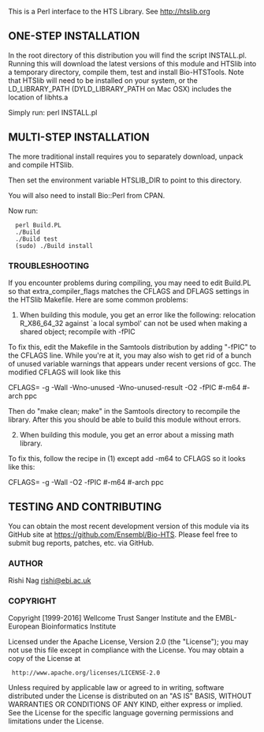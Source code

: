 This is a Perl interface to the HTS Library. See http://htslib.org

## ONE-STEP INSTALLATION

In the root directory of this distribution you will find the script
INSTALL.pl. Running this will download the latest versions of this
module and HTSlib into a temporary directory, compile them, test and
install Bio-HTSTools. Note that HTSlib will need to be installed
on your system, or the LD_LIBRARY_PATH (DYLD_LIBRARY_PATH on Mac OSX)
includes the location of libhts.a

Simply run:
  perl INSTALL.pl

## MULTI-STEP INSTALLATION

The more traditional install requires you to separately download,
unpack and compile HTSlib.

Then set the environment variable HTSLIB_DIR to point to this directory.

You will also need to install Bio::Perl from CPAN.

Now run:
```
  perl Build.PL
  ./Build
  ./Build test
  (sudo) ./Build install
```

### TROUBLESHOOTING

If you encounter problems during compiling, you may need to edit
Build.PL so that extra_compiler_flags matches the CFLAGS and DFLAGS
settings in the HTSlib Makefile.  Here are some common problems:

1. When building this module, you get an error like the following:
relocation R_X86_64_32 against `a local symbol' can not be used when
making a shared object; recompile with -fPIC

To fix this, edit the Makefile in the Samtools distribution by adding
"-fPIC" to the CFLAGS line. While you're at it, you may also wish to
get rid of a bunch of unused variable warnings that appears under
recent versions of gcc. The modified CFLAGS will look like this

  CFLAGS= -g -Wall -Wno-unused -Wno-unused-result -O2 -fPIC #-m64 #-arch ppc

Then do "make clean; make" in the Samtools directory to recompile the
library. After this you should be able to build this module without
errors.

2. When building this module, you get an error about a missing math
library.

To fix this, follow the recipe in (1) except add -m64 to CFLAGS so it
looks like this:

  CFLAGS=	-g -Wall -O2 -fPIC #-m64 #-arch ppc

## TESTING AND CONTRIBUTING

You can obtain the most recent development version of this module via
its GitHub site at https://github.com/Ensembl/Bio-HTS. Please
feel free to submit bug reports, patches, etc. via GitHub.

### AUTHOR

Rishi Nag <rishi@ebi.ac.uk>

### COPYRIGHT

Copyright [1999-2016] Wellcome Trust Sanger Institute and the EMBL-European Bioinformatics Institute

Licensed under the Apache License, Version 2.0 (the "License");
you may not use this file except in compliance with the License.
You may obtain a copy of the License at

     http://www.apache.org/licenses/LICENSE-2.0

Unless required by applicable law or agreed to in writing, software
distributed under the License is distributed on an "AS IS" BASIS,
WITHOUT WARRANTIES OR CONDITIONS OF ANY KIND, either express or implied.
See the License for the specific language governing permissions and
limitations under the License.
